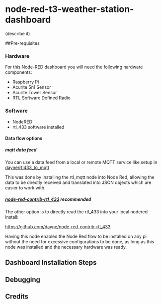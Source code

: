 # node-red-t3-weather-station-dashboard

(describe it)

##Pre-requisites  

### Hardware 

For this Node-RED dashboard you will need the following hardware components:

- Raspberry Pi
- Acurite 5n1 Sensor
- Acurite Tower Sensor
- RTL Software Defined Radio

### Software

- NodeRED
- rtl_433 software installed

#### Data flow options

##### mqtt data feed

You can use a data feed from a local or remote MQTT service like setup in [dayne/rtl433_to_mqtt](https://github.com/dayne/rtl433_to_mqtt)

This was done by installing the rtl_mqtt node into Node Red, allowing the data to be directly received and translated into JSON objects which are easier to work with.

##### [node-red-contrib-rtl_433](https://github.com/dayne/node-red-contrib-rtl_433) **recommended**

The other option is to directly read the rtl_433 into your local nodered install:

https://github.com/dayne/node-red-contrib-rtl_433

Having this node enabled the Node Red flow to be installed on any pi without the need for excessive configurations to be done, as long as this node was installed and the necessary hardware was ready.

## Dashboard Installation Steps


## Debugging

## Credits

